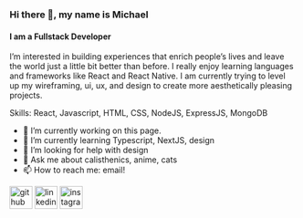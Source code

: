 ### Hi there 👋, my name is Michael
#### I am a Fullstack Developer
 I’m interested in building experiences that enrich people’s lives and leave the world just a little bit better than before. I really enjoy learning languages and frameworks like React and React Native. I am currently trying to level up my wireframing, ui, ux, and design to create more aesthetically pleasing projects.

Skills: React, Javascript, HTML, CSS, NodeJS, ExpressJS, MongoDB

- 🔭 I’m currently working on this page. 
- 🌱 I’m currently learning Typescript, NextJS, design 
- 🤔 I’m looking for help with design 
- 💬 Ask me about calisthenics, anime, cats 
- 📫 How to reach me: email! 


[<img src='https://cdn.jsdelivr.net/npm/simple-icons@3.0.1/icons/github.svg' alt='github' height='40'>](https://github.com/myko98)  [<img src='https://cdn.jsdelivr.net/npm/simple-icons@3.0.1/icons/linkedin.svg' alt='linkedin' height='40'>](https://www.linkedin.com/in/michael-lu-chen/)  [<img src='https://cdn.jsdelivr.net/npm/simple-icons@3.0.1/icons/instagram.svg' alt='instagram' height='40'>](https://www.instagram.com/vvmyko/)  



